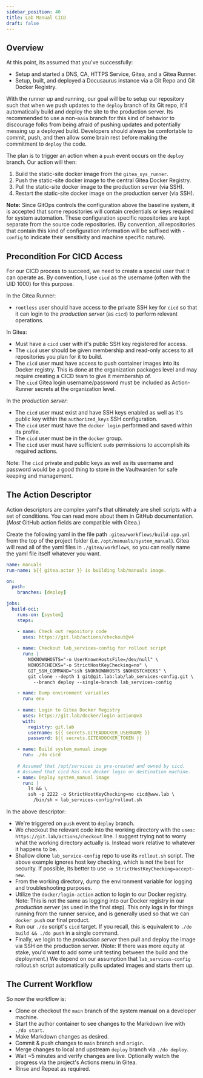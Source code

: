 ```yaml
---
sidebar_position: 40
title: Lab Manual CICD
draft: false
---
```


## Overview

At this point, its assumed that you've successfully:
- Setup and started a DNS, CA, HTTPS Service, Gitea, and a Gitea Runner.
- Setup, built, and deployed a Docusaurus instance via a Git Repo and Git Docker Registry.

With the runner up and running, our goal will be to setup our repository such that when we push updates to the `deploy` branch of its Git repo, it'll automatically build and deploy the site to the production server. Its recommended to use a non-`main` branch for this kind of behavior to discourage folks from being afraid of pushing updates and potentially messing up a deployed build. Developers should always be comfortable to commit, push, and then allow some brain rest before making the commitment to `deploy` the code.

The plan is to trigger an action when a `push` event occurs on the `deploy` branch. Our action will then:

1. Build the static-site docker image from the `gitea_sys_runner`.
2. Push the static-site docker image to the central Gitea Docker Registry.
3. Pull the static-site docker image to the production server (via SSH).
4. Restart the static-site docker image on the production server (via SSH).

**Note:** Since GitOps controls the configuration above the baseline system, it is accepted that some repositories will contain credentials or keys required for system automation. These configuration specific repositories are kept separate from the source code repositories. (By convention, all repositories that contain this kind of configuration information will be suffixed with `-config` to indicate their sensitivity and machine specific nature).

## Precondition For CICD Access

For our CICD process to succeed, we need to create a special user that it can operate as. By convention, I use `cicd` as the username (often with the UID 1000) for this purpose. 

In the Gitea Runner:

- `rootless` user should have access to the private SSH key for `cicd` so that it can login to the _production server_ (as `cicd`) to perform relevant operations.

In Gitea:

- Must have a `cicd` user with it's public SSH key registered for access.
- The `cicd` user should be given membership and read-only access to all repositories you plan for it to build.
- The `cicd` user must have access to push container images into its Docker registry. This is done at the organization packages level and may require creating a CICD team to give it membership of.
- The `cicd` Gitea login username/password must be included as Action-Runner secrets at the organization level.

In the _production server_:

- The `cicd` user must exist and have SSH keys enabled as well as it's public key within the `authorized_keys` SSH configuration.
- The `cicd` user must have  the `docker login` performed and saved within its profile.
- The `cicd` user must be in the `docker` group.
- The `cicd` user must have sufficient `sudo` permissions to accomplish its required actions.

Note: The `cicd` private and public keys as well as its username and password would be a good thing to store in the Vaultwarden for safe keeping and management.

## The Action Descriptor

Action descriptors are complex yaml's that ultimately are shell scripts with a set of conditions. You can read more about them in GitHub documentation. (_Most_ GitHub action fields are compatible with Gitea.)

Create the following yaml in the file path `.gitea/workflows/build-app.yml` from the top of the project folder (i.e. `/opt/manuals/system_manual`). Gitea will read all of the yaml files in `./gitea/workflows`, so you can really name the yaml file itself whatever you want.

```yaml
name: manuals
run-name: ${{ gitea.actor }} is building lab/manuals image.

on:
  push: 
    branches: [deploy]

jobs:
  build-oci:
    runs-on: [system]
    steps:

    - name: Check out repository code
      uses: https://git.lab/actions/checkout@v4
    
    - name: Checkout lab_services-config for rollout script
      run: |
        NOKNOWNHOSTS="-o UserKnownHostsFile=/dev/null" \
        NOHOSTCHECKS="-o StrictHostKeyChecking=no" \
        GIT_SSH_COMMAND="ssh $NOKNOWNHOSTS $NOHOSTCHECKS" \
        git clone --depth 1 git@git.lab:lab/lab_services-config.git \
          --branch deploy --single-branch lab_services-config

    - name: Dump environment variables
      run: env
    
    - name: Login to Gitea Docker Registry
      uses: https://git.lab/docker/login-action@v3
      with:
        registry: git.lab
        username: ${{ secrets.GITEADOCKER_USERNAME }}
        password: ${{ secrets.GITEADOCKER_TOKEN }}

    - name: Build system_manual image
      run: ./do cicd
    
    # Assumed that /opt/services is pre-created and owned by cicd.
    # Assumed that cicd has run docker login on destination machine.
    - name: Deploy system_manual image
      run: |
        ls && \
        ssh -p 2222 -o StrictHostKeyChecking=no cicd@www.lab \
          /bin/sh < lab_services-config/rollout.sh
```

In the above descriptor:

- We're triggered on `push` event to `deploy` branch.
- We checkout the relevant code into the working directory with the `uses: https://git.lab/actions/checkout` line. I suggest trying not to worry what the working directory actually is. Instead work relative to whatever it happens to be.
- Shallow clone `lab_service-config` repo to use its `rollout.sh` script. The above example ignores host key checking, which is not the best for security. If possible, its better to use `-o StrictHostKeyChecking=accept-new`.
- From the working directory, dump the environment variable for logging and troubleshooting purposes.
- Utilize the `docker/login-action` action to login to our Docker registry. Note: This is not the same as logging into our Docker registry in our _production server_ (as used in the final step). This only logs in for things running from the runner service, and is generally used so that we can `docker push` our final product.
- Run our `./do` script's `cicd` target. If you recall, this is equivalent to `./do build && ./do push` in a single command.
- Finally, we login to the _production server_ then pull and deploy the image via SSH on the production server. (Note: If there was more equity at stake, you'd want to add some unit testing between the build and the deployment.) We depend on our assumption that `lab_services-config` rollout.sh script automatically pulls updated images and starts them up.

## The Current Workflow

So now the workflow is:

- Clone or checkout the `main` branch of the system manual on a developer machine.
- Start the author container to see changes to the Markdown live with `./do start`.
- Make Markdown changes as desired.
- Commit & push changes to `main` branch and `origin`.
- Merge changes to local and upstream `deploy` branch via `./do deploy`.
- Wait ~5 minutes and verify changes are live. Optionally watch the progress via the project's Actions menu in Gitea.
- Rinse and Repeat as required.